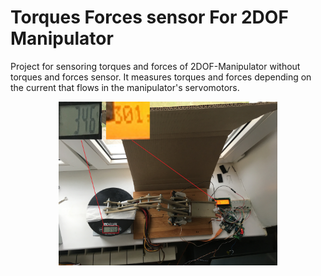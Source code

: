 # Torques Forces sensor For 2DOF Manipulator
Project for sensoring torques and forces of 2DOF-Manipulator without torques and forces sensor. It measures torques and forces depending on the current that flows in the manipulator's servomotors.

<p align="center">
  <img src="media/measure_force.jpg" width="350" title="measure force">
</p>
